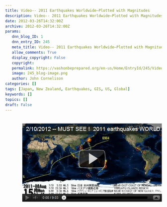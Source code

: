 ```yaml
---
title: Video-- 2011 Earthquakes Worldwide–Plotted with Magnitudes
description: Video-- 2011 Earthquakes Worldwide–Plotted with Magnitudes
date: 2012-03-26T14:32:00Z
archive: 2012-03-26T14:32:00Z
params:
   dnn_blog_ID: 1
   dnn_entry_ID: 245
   meta_title: Video-- 2011 Earthquakes Worldwide–Plotted with Magnitudes
   allow_comments: True
   display_copyright: False
   copyright: 
   permalink: https://vashonbeprepared.org/en-us/Home/EntryId/245/Video-2011-Earthquakes-Worldwide-ndash-Plotted-with-Magnitudes
   image: 245_blog-image.png
   author: John Cornelison
categories: []
tags: [Japan, New Zealand, Earthquakes, GIS, US, Global]
keywords: []
topics: []
draft: False
---
```


<div class="wlWriterHeaderFooter" style="padding-bottom: 4px; margin: 0px; padding-left: 0px; padding-right: 0px; float: none; padding-top: 4px;"> </div>
<p>
<div class="wlWriterSmartContent" id="scid:5737277B-5D6D-4f48-ABFC-DD9C333F4C5D:a10ab4d6-57cf-474f-b723-1e7e347c7c2d" style="padding-bottom: 5px; margin: 0px; padding-left: 5px; padding-right: 0px; display: inline; float: right; padding-top: 0px;">
<div id="d17b5ff0-6cf5-4b11-a79d-ab0b7049c889" style="padding-bottom: 0px; margin: 0px; padding-left: 0px; padding-right: 0px; display: inline; padding-top: 0px;">
<div><a href="http://www.youtube.com/watch?v=2a--NC4Nong" target="_new"><img alt="" style="border-style: none;" onload="var downlevelDiv = document.getElementById('d17b5ff0-6cf5-4b11-a79d-ab0b7049c889'); downlevelDiv.innerHTML = " src="/images/dnnBlog/1/245/Windows-Live-Writer-a43dd3c348f1_5EDB-video4f59ba1f4504.jpg" galleryimg="no" /> </a></div>
</div>
</div>
</p>
